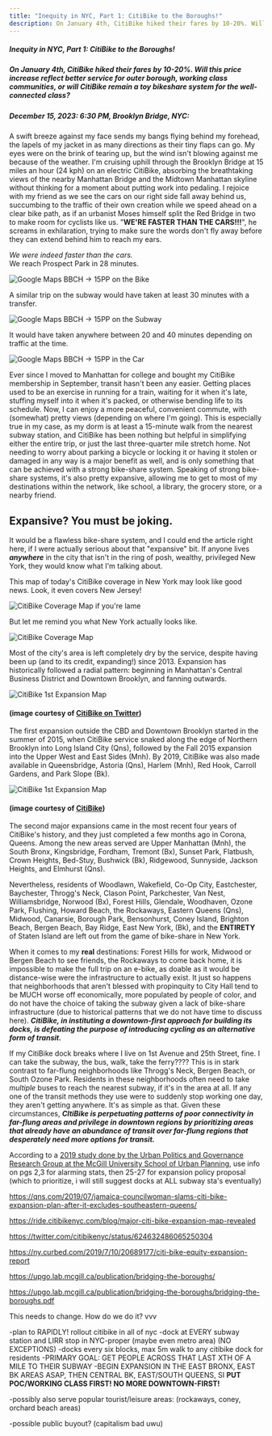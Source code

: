 ```yaml
---
title: "Inequity in NYC, Part 1: CitiBike to the Boroughs!"
description: On January 4th, CitiBike hiked their fares by 10-20%. Will this price increase reflect better service for outer borough, working class communities, or will CitiBike remain a toy bikeshare system for the well-connected class?
---
```

##### Inequity in NYC, Part 1: CitiBike to the Boroughs!
##### On January 4th, CitiBike hiked their fares by 10-20%. Will this price increase reflect better service for outer borough, working class communities, or will CitiBike remain a toy bikeshare system for the well-connected class?

##### December 15, 2023: 6:30 PM, Brooklyn Bridge, NYC:

A swift breeze against my face sends my bangs flying behind my forehead, the lapels of my jacket in as many directions as their tiny flaps can go. My eyes were on the brink of tearing up, but the wind isn't blowing against me because of the weather. I'm cruising uphill through the Brooklyn Bridge at 15 miles an hour (24 kph) on an electric CitiBike, absorbing the breathtaking views of the nearby Manhattan Bridge and the Midtown Manhattan skyline without thinking for a moment about putting work into pedaling. I rejoice with my friend as we see the cars on our right side fall away behind us, succumbing to the traffic of their own creation while we speed ahead on a clear bike path, as if an urbanist Moses himself split the Red Bridge in two to make room for cyclists like us. "**WE'RE FASTER THAN THE CARS!!!**", he screams in exhilaration, trying to make sure the words don't fly away before they can extend behind him to reach my ears.

*We were indeed faster than the cars.*<br>
We reach Prospect Park in 28 minutes.

![Google Maps BBCH -> 15PP on the Bike](/assets/images/5_bbchbike.png)

A similar trip on the subway would have taken at least 30 minutes with a transfer. 

![Google Maps BBCH -> 15PP on the Subway](/assets/images/5_bbchsubway.png)


It would have taken anywhere between 20 and 40 minutes depending on traffic at the time.

![Google Maps BBCH -> 15PP in the Car](/assets/images/5_bbchcar.png)

Ever since I moved to Manhattan for college and bought my CitiBike membership in September, transit hasn't been any easier. Getting places used to be an exercise in running for a train, waiting for it when it's late, stuffing myself into it when it's packed, or otherwise bending life to its schedule. Now, I can enjoy a more peaceful, convenient commute, with (somewhat) pretty views (depending on where I'm going). This is especially true in my case, as my dorm is at least a 15-minute walk from the nearest subway station, and CitiBike has been nothing but helpful in simplifying either the entire trip, or just the last three-quarter mile stretch home. Not needing to worry about parking a bicycle or locking it or having it stolen or damaged in any way is a major benefit as well, and is only something that can be achieved with a strong bike-share system. Speaking of strong bike-share systems, it's also pretty expansive, allowing me to get to most of my destinations within the network, like school, a library, the grocery store, or a nearby friend. 

Expansive? You must be joking.
---------

It would be a flawless bike-share system, and I could end the article right here, if I were actually serious about that "expansive" bit. If anyone lives ***anywhere*** in the city that isn't in the ring of posh, wealthy, privileged New York, they would know what I'm talking about.

This map of today's CitiBike coverage in New York may look like good news. Look, it even covers New Jersey! 

![CitiBike Coverage Map if you're lame](/assets/images/5_citifakecoverage.jpg)

But let me remind you what New York actually looks like.

![CitiBike Coverage Map](/assets/images/5_citicoverage.jpg)

Most of the city's area is left completely dry by the service, despite having been up (and to its credit, expanding!) since 2013. Expansion has historically followed a radial pattern: beginning in Manhattan's Central Business District and Downtown Brooklyn, and fanning outwards. 

![CitiBike 1st Expansion Map](/assets/images/5_exp1.jpg)
#### (image courtesy of [CitiBike on Twitter](https://twitter.com/citibikenyc/status/624632486065250304))

The first expansion outside the CBD and Downtown Brooklyn started in the summer of 2015, when CitiBike service snaked along the edge of Northern Brooklyn into Long Island City (Qns), followed by the Fall 2015 expansion into the Upper West and East Sides (Mnh). By 2019, CitiBike was also made available in Queensbridge, Astoria (Qns), Harlem (Mnh), Red Hook, Carroll Gardens, and Park Slope (Bk).

![CitiBike 1st Expansion Map](/assets/images/5_exp2.jpg)
#### (image courtesy of [CitiBike](https://ride.citibikenyc.com/blog/major-citi-bike-expansion-map-revealed))

The second major expansions came in the most recent four years of CitiBike's history, and they just completed a few months ago in Corona, Queens. Among the new areas served are Upper Manhattan (Mnh), the South Bronx, Kingsbridge, Fordham, Tremont (Bx), Sunset Park, Flatbush, Crown Heights, Bed-Stuy, Bushwick (Bk), Ridgewood, Sunnyside, Jackson Heights, and Elmhurst (Qns). 

Nevertheless, residents of Woodlawn, Wakefield, Co-Op City, Eastchester, Baychester, Throgg's Neck, Clason Point, Parkchester, Van Nest, Williamsbridge, Norwood (Bx), Forest Hills, Glendale, Woodhaven, Ozone Park, Flushing, Howard Beach, the Rockaways, Eastern Queens (Qns), Midwood, Canarsie, Borough Park, Bensonhurst, Coney Island, Brighton Beach, Bergen Beach, Bay Ridge, East New York, (Bk), and the **ENTIRETY** of Staten Island are left out from the game of bike-share in New York.

When it comes to my **real** destinations: Forest Hills for work, Midwood or Bergen Beach to see friends, the Rockaways to come back home, it is impossible to make the full trip on an e-bike, as doable as it would be distance-wise were the infrastructure to actually exist. It just so happens that neighborhoods that aren't blessed with propinquity to City Hall tend to be MUCH worse off economically, more populated by people of color, and do not have the choice of taking the subway given a lack of bike-share infrastructure (due to historical patterns that we do not have time to discuss here). ***CitiBike, in instituting a downtown-first approach for building its docks, is defeating the purpose of introducing cycling as an alternative form of transit.***

If my CitiBike dock breaks where I live on 1st Avenue and 25th Street, fine. I can take the subway, the bus, walk, take the ferry???? This is in stark contrast to far-flung neighborhoods like Throgg's Neck, Bergen Beach, or South Ozone Park. Residents in these neighborhoods often need to take *multiple* buses to reach the nearest subway, if it's in the area at all. If any one of the transit methods they use were to suddenly stop working one day, they aren't getting anywhere. It's as simple as that. Given these circumstances, ***CItiBike is perpetuating patterns of poor connectivity in far-flung areas and privilege in downtown regions by prioritizing areas that already have an abundance of transit over far-flung regions that desperately need more options for transit.*** 

According to a [2019 study done by the Urban Politics and Governance Research Group at the McGill University School of Urban Planning](https://upgo.lab.mcgill.ca/publication/bridging-the-boroughs/bridging-the-boroughs.pdf), use info on pgs 2,3 for alarming stats,
then 25-27 for expansion policy proposal (which to prioritize, i will still suggest docks at ALL subway sta's eventually)



https://qns.com/2019/07/jamaica-councilwoman-slams-citi-bike-expansion-plan-after-it-excludes-southeastern-queens/

https://ride.citibikenyc.com/blog/major-citi-bike-expansion-map-revealed

https://twitter.com/citibikenyc/status/624632486065250304

https://ny.curbed.com/2019/7/10/20689177/citi-bike-equity-expansion-report

https://upgo.lab.mcgill.ca/publication/bridging-the-boroughs/

https://upgo.lab.mcgill.ca/publication/bridging-the-boroughs/bridging-the-boroughs.pdf

This needs to change. How do we do it?
vvv

-plan to RAPIDLY! rollout citibike in all of nyc
	-dock at EVERY subway station and LIRR stop in NYC-proper (maybe even metro area) (NO EXCEPTIONS)
	-docks every six blocks, max 5m walk to any citibike dock for residents
	-PRIMARY GOAL: GET PEOPLE ACROSS THAT LAST XTH OF A MILE TO THEIR SUBWAY
	-BEGIN EXPANSION IN THE EAST BRONX, EAST BK AREAS ASAP, THEN CENTRAL BK, EAST/SOUTH QUEENS, SI **PUT POC/WORKING CLASS FIRST! NO MORE DOWNTOWN-FIRST!** 

-possibly also serve popular tourist/leisure areas: (rockaways, coney, orchard beach areas)

-possible public buyout? (capitalism bad uwu)